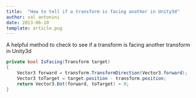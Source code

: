 ```yaml
---
title:  "How to tell if a transform is facing another in Unity3d"
author: val antonini
date: 2013-06-10
template: article.pug
---
```



A helpful method to check to see if a transform is facing another transform in Unity3d


```cs
private bool IsFacing(Transform target)
{
    Vector3 forward = transform.TransformDirection(Vector3.forward);
    Vector3 toTarget = target.position - transform.position;
    return Vector3.Dot(forward, toTarget) > 0;
}
```